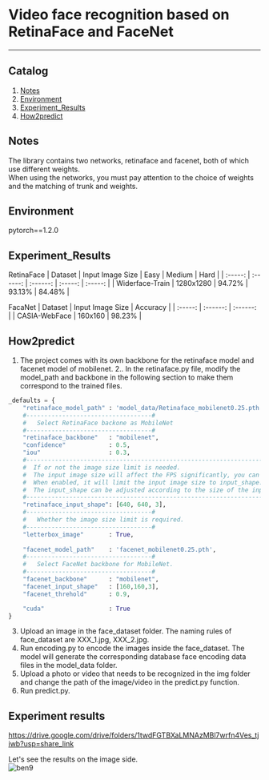 # Video face recognition based on RetinaFace and FaceNet

---

## Catalog
1. [Notes](#Notes)
2. [Environment](#Environment)
3. [Experiment_Results](#Experiment_Results)
4. [How2predict](#How2predict)

## Notes
The library contains two networks, retinaface and facenet, both of which use different weights.    
When using the networks, you must pay attention to the choice of weights and the matching of trunk and weights.      

## Environment
pytorch==1.2.0 

## Experiment_Results
RetinaFace
| Dataset |  Input Image Size | Easy | Medium | Hard |
| :-----: |  :------: | :------: | :-----: | :-----: |
| Widerface-Train | 1280x1280 | 94.72% | 93.13% | 84.48% |

FacaNet
| Dataset | Input Image Size | Accuracy |
| :-----: | :------: | :------: |
| CASIA-WebFace | 160x160 | 98.23% |


## How2predict
1. The project comes with its own backbone for the retinaface model and facenet model of mobilenet. 
2.. In the retinaface.py file, modify the model_path and backbone in the following section to make them correspond to the trained files.  
```python
_defaults = {
    "retinaface_model_path" : 'model_data/Retinaface_mobilenet0.25.pth',
    #-----------------------------------#
    #   Select RetinaFace backone as MobileNet
    #-----------------------------------#
    "retinaface_backbone"   : "mobilenet",
    "confidence"            : 0.5,
    "iou"                   : 0.3,
    #----------------------------------------------------------------------#
    #  If or not the image size limit is needed.
    #  The input image size will affect the FPS significantly, you can reduce the input_shape if you want to speed up the detection speed.
    #  When enabled, it will limit the input image size to input_shape. otherwise, use the original image for prediction.
    #  The input_shape can be adjusted according to the size of the input image, note that it is a multiple of 32, e.g. [640, 640, 3]
    #----------------------------------------------------------------------#
    "retinaface_input_shape": [640, 640, 3],
    #-----------------------------------#
    #   Whether the image size limit is required.
    #-----------------------------------#
    "letterbox_image"       : True,
    
    "facenet_model_path"    : 'facenet_mobilenet0.25.pth',
    #-----------------------------------#
    #   Select FaceNet backbone for MobileNet.
    #-----------------------------------#
    "facenet_backbone"      : "mobilenet",
    "facenet_input_shape"   : [160,160,3],
    "facenet_threhold"      : 0.9,

    "cuda"                  : True
}
```
3. Upload an image in the face_dataset folder. The naming rules of face_dataset are XXX_1.jpg, XXX_2.jpg.
4. Run encoding.py to encode the images inside the face_dataset. The model will generate the corresponding database face encoding data files in the model_data folder.
5. Upload a photo or video that needs to be recognized in the img folder and change the path of the image/video in the predict.py function.
6. Run predict.py.

## Experiment results
https://drive.google.com/drive/folders/1twdFGTBXaLMNAzMBl7wrfn4Ves_tjiwb?usp=share_link

Let's see the results on the image side.  
![ben9](https://user-images.githubusercontent.com/90971979/206825165-6e61d4f0-0c7c-4c17-9b7c-cb411f34513b.jpg)
